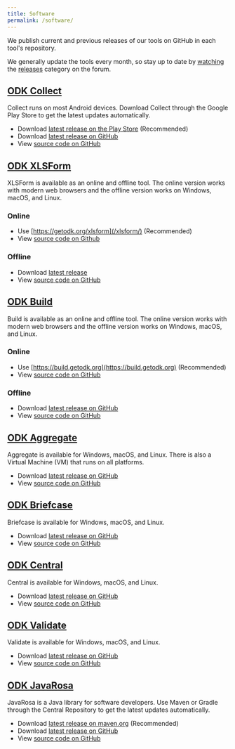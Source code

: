 ```yaml
---
title: Software
permalink: /software/
---
```


We publish current and previous releases of our tools on GitHub in each tool's repository. 

We generally update the tools every month, so stay up to date by [watching](https://forum.getodk.org/t/9066) the [releases](https://forum.getodk.org/c/releases) category on the forum.

## [ODK Collect](#odk-collect)

Collect runs on most Android devices. Download Collect through the Google Play Store to get the latest updates automatically.

* Download [latest release on the Play Store](https://play.google.com/store/apps/details?id=org.odk.collect.android) (Recommended)
* Download [latest release on GitHub](https://github.com/getodk/collect/releases/latest)
* View [source code on GitHub](https://github.com/getodk/collect)

## [ODK XLSForm](#odk-xlsform)

XLSForm is available as an online and offline tool. The online version works with modern web browsers and the offline version works on Windows, macOS, and Linux.

### Online
* Use [https://getodk.org/xlsform](/xlsform/) (Recommended)
* View [source code on Github](https://github.com/getodk/xlsform-online)

### Offline
* Download [latest release](https://github.com/getodk/xlsform-offline/releases/latest)
* View [source code on GitHub](https://github.com/getodk/xlsform-offline)

## [ODK Build](#odk-build)

Build is available as an online and offline tool. The online version works with modern web browsers and the offline version works on Windows, macOS, and Linux.

### Online
* Use [https://build.getodk.org](https://build.getodk.org) (Recommended)
* View [source code on GitHub](https://github.com/getodk/build)

### Offline
* Download [latest release on GitHub](https://github.com/getodk/build/releases/latest)
* View [source code on GitHub](https://github.com/getodk/build)

## [ODK Aggregate](#odk-aggregate)

Aggregate is available for Windows, macOS, and Linux. There is also a Virtual Machine (VM) that runs on all platforms. 

* Download [latest release on GitHub](https://github.com/getodk/aggregate/releases/latest)
* View [source code on GitHub](https://github.com/getodk/aggregate)

## [ODK Briefcase](#odk-briefcase)

Briefcase is available for Windows, macOS, and Linux.

* Download [latest release on GitHub](https://github.com/getodk/briefcase/releases/latest)
* View [source code on GitHub](https://github.com/getodk/briefcase)

## [ODK Central](#odk-central)

Central is available for Windows, macOS, and Linux.

* Download [latest release on GitHub](https://github.com/getodk/central/releases/latest)
* View [source code on GitHub](https://github.com/getodk/central)

## [ODK Validate](#odk-validate)

Validate is available for Windows, macOS, and Linux.

* Download [latest release on GitHub](https://github.com/getodk/validate/releases/latest)
* View [source code on GitHub](https://github.com/getodk/validate)

## [ODK JavaRosa](#odk-javarosa)

JavaRosa is a Java library for software developers. Use Maven or Gradle through the Central Repository to get the latest updates automatically.

* Download [latest release on maven.org](https://search.maven.org/#search%7Cga%7C1%7Ca%3A%22opendatakit-javarosa%22) (Recommended)
* Download [latest release on GitHub](https://github.com/getodk/javarosa/releases/latest)
* View [source code on GitHub](https://github.com/getodk/javarosa)